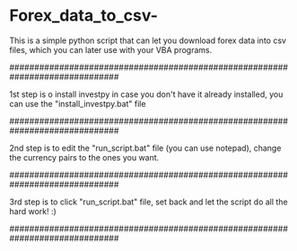 # Forex_data_to_csv-
This is a simple python script that can let you download forex data into csv files, which you can later use with your VBA programs.

##############################################################################

1st step is o install investpy in case you don't have it already installed,
you can use the "install_investpy.bat" file

##############################################################################

2nd step is to edit the "run_script.bat" file (you can use notepad),
change the currency pairs to the ones you want.

##############################################################################

3rd step is to click "run_script.bat" file, set back and let the script do all the hard work! :)

##############################################################################
